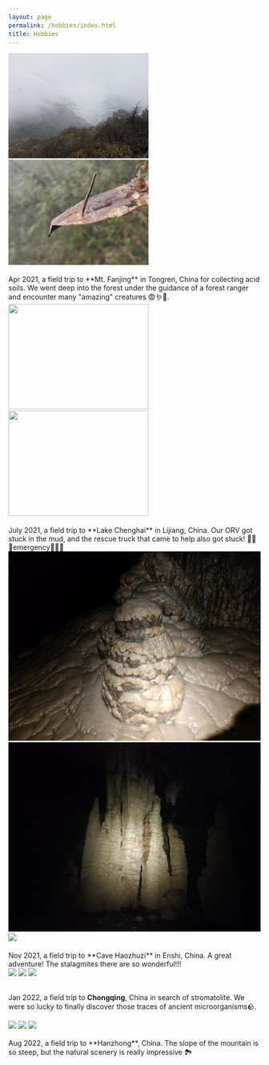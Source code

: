 ```yaml
---
layout: page
permalink: /hobbies/index.html
title: Hobbies
---
```


<div class="second">
<img src="/images/work/FJS.jpg" width="280" height="210">
<img src="/images/work/FJS1.jpg" width="280" height="210">

</div>
<br>
Apr 2021, a field trip to **Mt. Fanjing** in Tongren, China for collecting acid soils.  We went deep into the forest under the guidance of a forest ranger and encounter many "amazing" creatures 😨🪱🐍.<br>


<div class="second">
<img src="/images/work/ch.jpg" width="280" height="210">
<img src="/images/work/chtrack.jpg" width="280" height="210">
</div>
<br>
July 2021, a field trip to **Lake Chenghai** in Lijiang, China. Our ORV got stuck in the mud, and the rescue truck that came to help also got stuck! 🚨🚨🚨emergency🚨🚨🚨
<br>

<div class="third">
<img src="/images/work/hzzd.jpg" >
<img src="/images/work/hzzd1.jpg" >
<img src="/images/work/hzzd2.jpg" >

</div>
<br>Nov 2021, a field trip to **Cave Haozhuzi** in Enshi, China. A great adventure! The stalagmites there are so wonderful!!!
<br>

<div class="third">
<img src="/images/work/cq.jpg">
<img src="/images/work/cq1.jpg">
<img src="/images/work/cq2.jpg">

</div>

<br>Jan 2022, a field trip to **Chongqing**, China in search of stromatolite. We were so lucky to finally discover those traces of ancient microorganisms🪨. 
<br>

<div class="third">
<img src="/images/work/hz.jpg">
<img src="/images/work/hz2.jpg">
<img src="/images/work/hz3.jpg">

</div>
<br>Aug 2022, a field trip to **Hanzhong**, China. The slope of the mountain is so steep, but the natural scenery is really impressive 🏞︎ 
